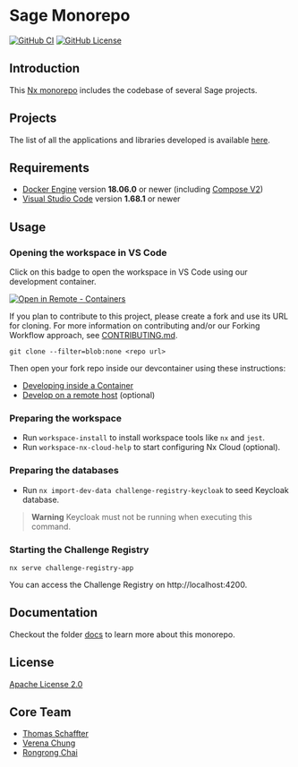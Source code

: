 # Sage Monorepo

[![GitHub CI](https://img.shields.io/github/workflow/status/Sage-Bionetworks/sage-monorepo/CI.svg?color=007acc&labelColor=555555&logoColor=ffffff&style=for-the-badge&logo=github)](https://github.com/Sage-Bionetworks/sage-monorepo/actions)
[![GitHub License](https://img.shields.io/github/license/Sage-Bionetworks/sage-monorepo.svg?color=007acc&labelColor=555555&logoColor=ffffff&style=for-the-badge&logo=github)](https://github.com/Sage-Bionetworks/sage-monorepo/blob/main/LICENSE)
<!-- [![Coverage Status](https://img.shields.io/coveralls/github/Sage-Bionetworks/sage-monorepo.svg?color=007acc&labelColor=555555&logoColor=ffffff&style=for-the-badge&label=coverage&logo=Coveralls)](https://coveralls.io/github/Sage-Bionetworks/sage-monorepo?branch=main) -->

## Introduction

This [Nx monorepo](https://nx.dev/) includes the codebase of several Sage projects.

## Projects

The list of all the applications and libraries developed is available [here](docs/projects.md).

## Requirements

- [Docker Engine] version **18.06.0** or newer (including [Compose V2][compose-v2])
- [Visual Studio Code] version **1.68.1** or newer

## Usage

### Opening the workspace in VS Code

Click on this badge to open the workspace in VS Code using our development container.

[![Open in Remote - Containers](https://img.shields.io/static/v1?label=Remote%20-%20Containers&message=Open&color=blue&logo=visualstudiocode&style=for-the-badge)](https://vscode.dev/redirect?url=vscode://ms-vscode-remote.remote-containers/cloneInVolume?url=https://github.com/Sage-Bionetworks/sage-monorepo "Open in VS Code Remote - Containers")

If you plan to contribute to this project, please create a fork and use its URL for cloning. For
more information on contributing and/or our Forking Workflow approach, see
[CONTRIBUTING.md](.github/CONTRIBUTING.md).

    git clone --filter=blob:none <repo url>

Then open your fork repo inside our devcontainer using these instructions:

- [Developing inside a Container](./docs/devcontainer.md)
- [Develop on a remote host](./docs/develop-on-a-remote-host.md) (optional)

### Preparing the workspace

- Run `workspace-install` to install workspace tools like `nx` and `jest`.
- Run `workspace-nx-cloud-help` to start configuring Nx Cloud (optional).

### Preparing the databases

- Run `nx import-dev-data challenge-registry-keycloak` to seed Keycloak database.

> **Warning** Keycloak must not be running when executing this command.

### Starting the Challenge Registry

    nx serve challenge-registry-app

You can access the Challenge Registry on http://localhost:4200.

## Documentation

Checkout the folder [docs](./docs) to learn more about this monorepo.

## License

[Apache License 2.0]

## Core Team

- [Thomas Schaffter](https://github.com/tschaffter)
- [Verena Chung](https://github.com/vpchung)
- [Rongrong Chai](https://github.com/rrchai)

<!-- <a href="https://github.com/Sage-Bionetworks/sage-monorepo/graphs/contributors">
  <img src="https://contrib.rocks/image?repo=Sage-Bionetworks/sage-monorepo" width="20%"/>
</a> -->

<!-- Links -->

[Docker Engine]: https://docs.docker.com/get-docker/
[compose-v2]: https://docs.docker.com/compose/cli-command/
[Visual Studio Code]: https://code.visualstudio.com/
[Apache License 2.0]: https://github.com/Sage-Bionetworks/sage-monorepo/blob/main/LICENSE.txt
